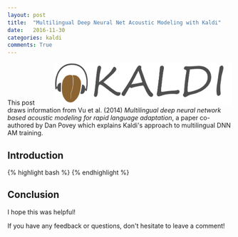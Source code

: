 ```yaml
---
layout: post
title:  "Multilingual Deep Neural Net Acoustic Modeling with Kaldi"
date:   2016-11-30
categories: kaldi
comments: True
---
```


<img src="/misc/kaldi_text_and_logo.png" align="right" alt="logo" style="width: 400px;"/>

<br/>
<br/>
<br/>
<br/>

This post draws information from Vu et al. (2014) *Multilingual deep neural network based acoustic modeling for rapid language adaptation*, a paper co-authored by Dan Povey which explains Kaldi's approach to multilingual DNN AM training.

## Introduction

{% highlight bash %}
{% endhighlight %}


## Conclusion

I hope this was helpful!

If you have any feedback or questions, don't hesitate to leave a comment!


[kaldi-install]: http://jrmeyer.github.io/kaldi/2016/01/26/Installing-Kaldi.html
[kaldi-notes]: http://jrmeyer.github.io/kaldi/2016/02/01/Kaldi-notes.html
